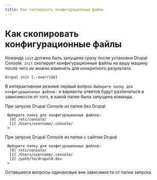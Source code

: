 ```yaml
---
title: Как скопировать конфигурационные файлы
---
```

# Как скопировать конфигурационные файлы
Команда `init` должна быть запущена сразу после установки Drupal Console. `init` скопирует конфигурационные файлы на вашу машину после чего их можно изменять для конкретного результата.
 
```
drupal init [--override]
```

В интерактивном режиме первый вопрос `Выбирите папку для конфигурационных файлов:` и варианты ответов будут различаться в зависимости от того, в какой папке была запущена команда.

При запуске Drupal Console из папки без Drupal
```
 Выберите папку для конфигурационных файлов:
  [0] /etc/console/
  [1] /Users/username/.console/
 >
```

При запуске Drupal Console из папки с сайтом Drupal
```
 Выберите папку для конфигурационных файлов:
  [0] /etc/console/
  [1] /Users/username/.console/
  [2] /path/to/drupal8.dev
 >
```

Оставшиеся вопросы одинаковые вне зависимости от папки запуска.

